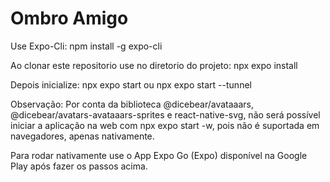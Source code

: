 # Ombro Amigo

Use Expo-Cli:
npm install -g expo-cli

Ao clonar este repositorio use no diretorio do projeto:
npx expo install

Depois inicialize:
npx expo start
ou
npx expo start --tunnel

Observação: Por conta da biblioteca @dicebear/avataaars, @dicebear/avatars-avataaars-sprites e
react-native-svg, não será possível iniciar a aplicação na web com npx expo start -w,
pois não é suportada em navegadores, apenas nativamente. 

Para rodar nativamente use o App Expo Go (Expo) disponível na Google Play após fazer os passos acima.
